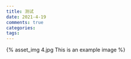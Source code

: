 ```yaml
---
title: 测试
date: 2021-4-19
comments: true
categories: 
tags:
---
```




{% asset_img 4.jpg This is an example image %} 

